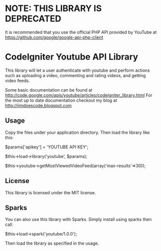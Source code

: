 NOTE: THIS LIBRARY IS DEPRECATED 
================================

It is recommended that you use the official PHP API provided by YouTube at https://github.com/google/google-api-php-client

CodeIgniter Youtube API Library
===============================

This library will let a user authenticate with youtube and perform actions such as uploading a video, commenting and rating videos, and getting video feeds.

Some basic documentation can be found at http://code.google.com/apis/youtube/articles/codeigniter_library.html
For the most up to date documentation checkout my blog at http://jimdoescode.blogspot.com

Usage
------
Copy the files under your application directory. Then load the library like this:

$params['apikey'] = 'YOUTUBE API KEY';

$this->load->library('youtube', $params);

$this->youtube->getMostViewedVideoFeed(array('max-results'=>30));

License
-------
This library is licensed under the MIT license. 

Sparks
------
You can also use this library with Sparks. Simply install using sparks then call.

$this->load->spark('youtube/1.0.0');

Then load the library as specified in the usage.

